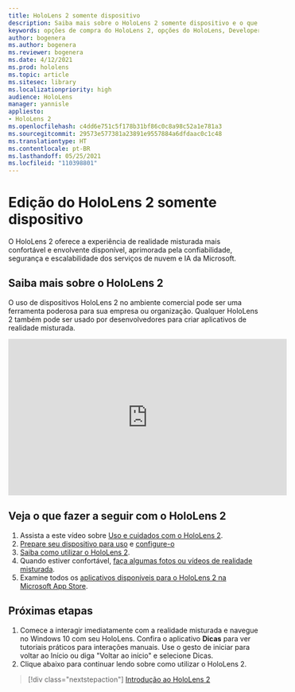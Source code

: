 ```yaml
---
title: HoloLens 2 somente dispositivo
description: Saiba mais sobre o HoloLens 2 somente dispositivo e o que fazer após adquirir um.
keywords: opções de compra do HoloLens 2, opções do HoloLens, Developer Edition
author: bogenera
ms.author: bogenera
ms.reviewer: bogenera
ms.date: 4/12/2021
ms.prod: hololens
ms.topic: article
ms.sitesec: library
ms.localizationpriority: high
audience: HoloLens
manager: yannisle
appliesto:
- HoloLens 2
ms.openlocfilehash: c4dd6e751c5f178b31bf86c0c8a98c52a1e781a3
ms.sourcegitcommit: 29573e577381a23891e9557884a6dfdaac0c1c48
ms.translationtype: HT
ms.contentlocale: pt-BR
ms.lasthandoff: 05/25/2021
ms.locfileid: "110398801"
---
```

# <a name="hololens-2-device-only-edition"></a>Edição do HoloLens 2 somente dispositivo

O HoloLens 2 oferece a experiência de realidade misturada mais confortável e envolvente disponível, aprimorada pela confiabilidade, segurança e escalabilidade dos serviços de nuvem e IA da Microsoft.

## <a name="learn-about-hololens-2"></a>Saiba mais sobre o HoloLens 2
O uso de dispositivos HoloLens 2 no ambiente comercial pode ser uma ferramenta poderosa para sua empresa ou organização. Qualquer HoloLens 2 também pode ser usado por desenvolvedores para criar aplicativos de realidade misturada.

<iframe width="560" height="315" src="https://www.youtube.com/embed/XwOnHqiNAeU" frameborder="0" allow="accelerometer; autoplay; clipboard-write; encrypted-media; gyroscope; picture-in-picture" allowfullscreen></iframe>

## <a name="heres-what-to-do-next-with-the-hololens-2"></a>Veja o que fazer a seguir com o HoloLens 2

1. Assista a este vídeo sobre [Uso e cuidados com o HoloLens 2](https://docs.microsoft.com/hololens/hololens2-maintenance##HoloLens-2-Use-and-Care).
1. [Prepare seu dispositivo para uso](https://docs.microsoft.com/hololens/hololens2-setup) e [configure-o](https://docs.microsoft.com/hololens/hololens2-start)
1. [Saiba como utilizar o HoloLens 2](https://docs.microsoft.com/hololens/holographic-home).
1. Quando estiver confortável, [faça algumas fotos ou vídeos de realidade misturada](https://docs.microsoft.com/hololens/holographic-photos-and-videos).
1. Examine todos os [aplicativos disponíveis para o HoloLens 2 na Microsoft App Store](https://docs.microsoft.com/hololens/holographic-store-apps).

## <a name="next-steps"></a>Próximas etapas

1. Comece a interagir imediatamente com a realidade misturada e navegue no Windows 10 com seu HoloLens. Confira o aplicativo **Dicas** para ver tutoriais práticos para interações manuais. Use o gesto de iniciar para voltar ao Início ou diga "Voltar ao início" e selecione Dicas.
1. Clique abaixo para continuar lendo sobre como utilizar o HoloLens 2.

> [!div class="nextstepaction"]
> [Introdução ao HoloLens 2](hololens2-basic-usage.md)